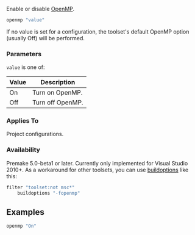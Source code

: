 Enable or disable [OpenMP](https://en.wikipedia.org/wiki/OpenMP).

```lua
openmp "value"
```
If no value is set for a configuration, the toolset's default OpenMP option (usually Off) will be performed.

### Parameters ###

`value` is one of:

| Value   | Description                                       |
|---------|---------------------------------------------------|
| On      | Turn on OpenMP.                                   |
| Off     | Turn off OpenMP.                                  |

### Applies To ###

Project configurations.

### Availability ###

Premake 5.0-beta1 or later. Currently only implemented for Visual Studio 2010+. As a workaround for other toolsets, you can use [buildoptions](buildoptions.md) like this:

```lua
filter "toolset:not msc*"
	buildoptions "-fopenmp"
```

## Examples ##

```lua
openmp "On"
```